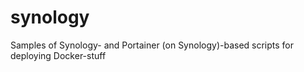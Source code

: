 # synology
Samples of Synology- and Portainer (on Synology)-based scripts for deploying Docker-stuff
